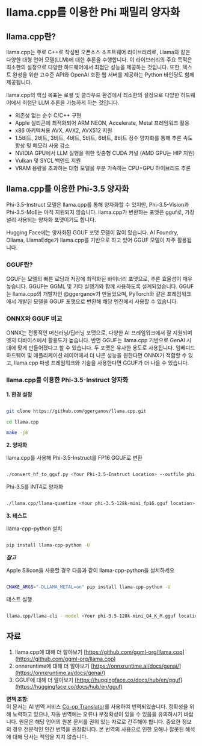 <!--
CO_OP_TRANSLATOR_METADATA:
{
  "original_hash": "462bddc47427d8785f3c9fd817b346fe",
  "translation_date": "2025-05-08T06:11:25+00:00",
  "source_file": "md/01.Introduction/04/UsingLlamacppQuantifyingPhi.md",
  "language_code": "ko"
}
-->
# **llama.cpp를 이용한 Phi 패밀리 양자화**

## **llama.cpp란?**

llama.cpp는 주로 C++로 작성된 오픈소스 소프트웨어 라이브러리로, Llama와 같은 다양한 대형 언어 모델(LLM)에 대한 추론을 수행합니다. 이 라이브러리의 주요 목적은 최소한의 설정으로 다양한 하드웨어에서 최첨단 성능을 제공하는 것입니다. 또한, 텍스트 완성을 위한 고수준 API와 OpenAI 호환 웹 서버를 제공하는 Python 바인딩도 함께 제공됩니다.

llama.cpp의 핵심 목표는 로컬 및 클라우드 환경에서 최소한의 설정으로 다양한 하드웨어에서 최첨단 LLM 추론을 가능하게 하는 것입니다.

- 의존성 없는 순수 C/C++ 구현
- Apple 실리콘에 최적화되어 ARM NEON, Accelerate, Metal 프레임워크 활용
- x86 아키텍처용 AVX, AVX2, AVX512 지원
- 1.5비트, 2비트, 3비트, 4비트, 5비트, 6비트, 8비트 정수 양자화를 통해 추론 속도 향상 및 메모리 사용 감소
- NVIDIA GPU에서 LLM 실행을 위한 맞춤형 CUDA 커널 (AMD GPU는 HIP 지원)
- Vulkan 및 SYCL 백엔드 지원
- VRAM 용량을 초과하는 대형 모델을 부분 가속하는 CPU+GPU 하이브리드 추론

## **llama.cpp를 이용한 Phi-3.5 양자화**

Phi-3.5-Instruct 모델은 llama.cpp를 통해 양자화할 수 있지만, Phi-3.5-Vision과 Phi-3.5-MoE는 아직 지원되지 않습니다. llama.cpp가 변환하는 포맷은 gguf로, 가장 널리 사용되는 양자화 포맷이기도 합니다.

Hugging Face에는 양자화된 GGUF 포맷 모델이 많이 있습니다. AI Foundry, Ollama, LlamaEdge가 llama.cpp를 기반으로 하고 있어 GGUF 모델이 자주 활용됩니다.

### **GGUF란?**

GGUF는 모델의 빠른 로딩과 저장에 최적화된 바이너리 포맷으로, 추론 효율성이 매우 높습니다. GGUF는 GGML 및 기타 실행기와 함께 사용하도록 설계되었습니다. GGUF는 llama.cpp의 개발자인 @ggerganov가 만들었으며, PyTorch와 같은 프레임워크에서 개발된 모델을 GGUF 포맷으로 변환해 해당 엔진에서 사용할 수 있습니다.

### **ONNX와 GGUF 비교**

ONNX는 전통적인 머신러닝/딥러닝 포맷으로, 다양한 AI 프레임워크에서 잘 지원되며 엣지 디바이스에서 활용도가 높습니다. 반면 GGUF는 llama.cpp 기반으로 GenAI 시대에 맞게 만들어졌다고 할 수 있습니다. 두 포맷은 유사한 용도로 사용됩니다. 임베디드 하드웨어 및 애플리케이션 레이어에서 더 나은 성능을 원한다면 ONNX가 적합할 수 있고, llama.cpp 파생 프레임워크와 기술을 사용한다면 GGUF가 더 나을 수 있습니다.

### **llama.cpp를 이용한 Phi-3.5-Instruct 양자화**

**1. 환경 설정**


```bash

git clone https://github.com/ggerganov/llama.cpp.git

cd llama.cpp

make -j8

```


**2. 양자화**

llama.cpp를 사용해 Phi-3.5-Instruct를 FP16 GGUF로 변환


```bash

./convert_hf_to_gguf.py <Your Phi-3.5-Instruct Location> --outfile phi-3.5-128k-mini_fp16.gguf

```

Phi-3.5를 INT4로 양자화


```bash

./llama.cpp/llama-quantize <Your phi-3.5-128k-mini_fp16.gguf location> ./gguf/phi-3.5-128k-mini_Q4_K_M.gguf Q4_K_M

```


**3. 테스트**

llama-cpp-python 설치


```bash

pip install llama-cpp-python -U

```

***참고***

Apple Silicon을 사용할 경우 다음과 같이 llama-cpp-python을 설치하세요


```bash

CMAKE_ARGS="-DLLAMA_METAL=on" pip install llama-cpp-python -U

```

테스트 실행


```bash

llama.cpp/llama-cli --model <Your phi-3.5-128k-mini_Q4_K_M.gguf location> --prompt "<|user|>\nCan you introduce .NET<|end|>\n<|assistant|>\n"  --gpu-layers 10

```



## **자료**

1. llama.cpp에 대해 더 알아보기 [https://github.com/ggml-org/llama.cpp](https://github.com/ggml-org/llama.cpp)
2. onnxruntime에 대해 더 알아보기 [https://onnxruntime.ai/docs/genai/](https://onnxruntime.ai/docs/genai/)
3. GGUF에 대해 더 알아보기 [https://huggingface.co/docs/hub/en/gguf](https://huggingface.co/docs/hub/en/gguf)

**면책 조항**:  
이 문서는 AI 번역 서비스 [Co-op Translator](https://github.com/Azure/co-op-translator)를 사용하여 번역되었습니다. 정확성을 위해 노력하고 있으나, 자동 번역에는 오류나 부정확성이 있을 수 있음을 유의하시기 바랍니다. 원문은 해당 언어의 원본 문서를 권위 있는 자료로 간주해야 합니다. 중요한 정보의 경우 전문적인 인간 번역을 권장합니다. 본 번역의 사용으로 인한 오해나 잘못된 해석에 대해 당사는 책임을 지지 않습니다.